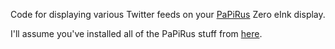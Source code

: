 Code for displaying various Twitter feeds on your <a href="https://www.pi-supply.com/product/papirus-epaper-eink-screen-hat-for-raspberry-pi/">PaPiRus</a> Zero eInk display.

I'll assume you've installed all of the PaPiRus stuff from <a href="https://github.com/PiSupply/PaPiRus/blob/master/README.md">here</a>.
